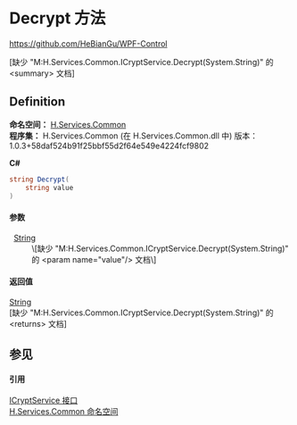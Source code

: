 # Decrypt 方法
https://github.com/HeBianGu/WPF-Control

\[缺少 "M:H.Services.Common.ICryptService.Decrypt(System.String)" 的 &lt;summary&gt; 文档\]



## Definition
**命名空间：** <a href="b9cdd84f-6623-a51a-f53b-465103ced202">H.Services.Common</a>  
**程序集：** H.Services.Common (在 H.Services.Common.dll 中) 版本：1.0.3+58daf524b91f25bbf55d2f64e549e4224fcf9802

**C#**
``` C#
string Decrypt(
	string value
)
```



#### 参数
<dl><dt>  <a href="https://learn.microsoft.com/dotnet/api/system.string" target="_blank" rel="noopener noreferrer">String</a></dt><dd>\[缺少 "M:H.Services.Common.ICryptService.Decrypt(System.String)" 的 &lt;param name="value"/&gt; 文档\]</dd></dl>

#### 返回值
<a href="https://learn.microsoft.com/dotnet/api/system.string" target="_blank" rel="noopener noreferrer">String</a>  
\[缺少 "M:H.Services.Common.ICryptService.Decrypt(System.String)" 的 &lt;returns&gt; 文档\]

## 参见


#### 引用
<a href="7bbad35d-ee3b-7cae-3c3b-9d12a1b5f310">ICryptService 接口</a>  
<a href="b9cdd84f-6623-a51a-f53b-465103ced202">H.Services.Common 命名空间</a>  
